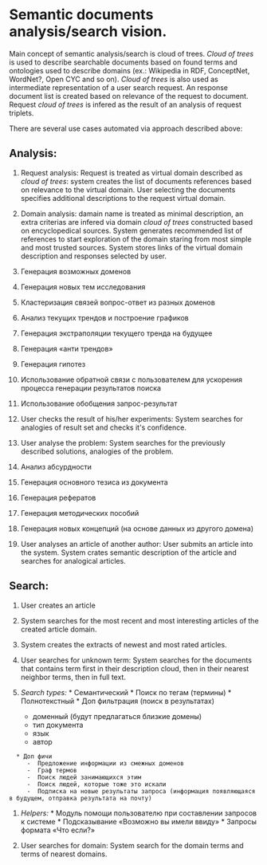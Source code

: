 # Semantic documents analysis/search vision.

Main concept of semantic analysis/search is cloud of trees.
*Cloud of trees* is used to describe searchable documents based on found terms and ontologies used to describe domains (ex.: Wikipedia in RDF, ConceptNet, WordNet?, Open CYC and so on). *Cloud of trees* is also used as intermediate representation of a user search request. An response document list is created based on relevance of the request to document. Request *cloud of trees* is infered as the result of an analysis of request triplets.

There are several use cases automated via approach described above:

## Analysis:

 1. Request analysis: Request is treated as virtual domain described as *cloud of trees*: system creates the list of documents references based on relevance to the virtual domain. User selecting the documents specifies additional descriptions to the request virtual domain.
 
 1. Domain analysis: damain name is treated as minimal description, an extra criterias are infered via domain *cloud of trees* constructed based on encyclopedical sources. System generates recommended list of references to start exploration of the domain staring from most simple and most trusted sources. System stores links of the virtual domain description and responses selected by user.
 
   1.	Генерация возможных доменов
   1.	Генерация новых тем исследования
   1.	Кластеризация связей вопрос-ответ из разных доменов
   1.	Анализ текущих трендов и построение графиков
   1.	Генерация экстраполяции текущего тренда на будущее
   1.	Генерация «анти трендов»
   1.	Генерация гипотез
   1.	Использование обратной связи с пользователем для ускорения процесса генерации результатов поиска
   1.	Использование обобщения запрос-результат
 
 1. User checks the result of his/her experiments: System searches for analogies of result set and checks it's confidence.
   
 1. User analyse the problem: System searches for the previously described solutions, analogies of the problem.
  2.	Анализ абсурдности
  2.	Генерация основного тезиса из документа
  2.	Генерация рефератов
  2.	Генерация методических пособий
  2.	Генерация новых концепций (на основе данных из другого домена)
 
 1. User analyses an article of another author: User submits an article into the system. System crates semantic description of the article and searches for analogical articles.
 
## Search:
 
 1. User creates an article
   1. System searches for the most recent and most interesting articles of the created article domain.
   1. System creates the extracts of newest and most rated articles.

 1. User searches for unknown term: System searches for the documents that contains term first in their description cloud, then in their nearest neighbor terms, then in full text.
 
   2.	*Search types:*
      *	Семантический
      *	Поиск по тегам (термины)
      *	Полнотекстный
      *	Доп фильтрация (поиск в результатах)
         -	доменный (будут предлагаться близкие домены)
         -	тип документа
         -	язык
         -	автор
         
      *	Доп фичи
         -	Предложение информации из смежных доменов 
         -	Граф термов
         -	Поиск людей занимающихся этим
         -	Поиск людей, которые тоже это искали
         -	Подписка на новые результаты запроса (информация появляющаяся в будущем, отправка результата на почту)
 
   1. *Helpers:*
     *	Модуль помощи пользователю при составлении запросов к системе
     *	Подсказывание «Возможно вы имели ввиду»
     *	Запросы формата «Что если?»
 
 1. User searches for domain: System search for the domain terms and terms of nearest domains.
